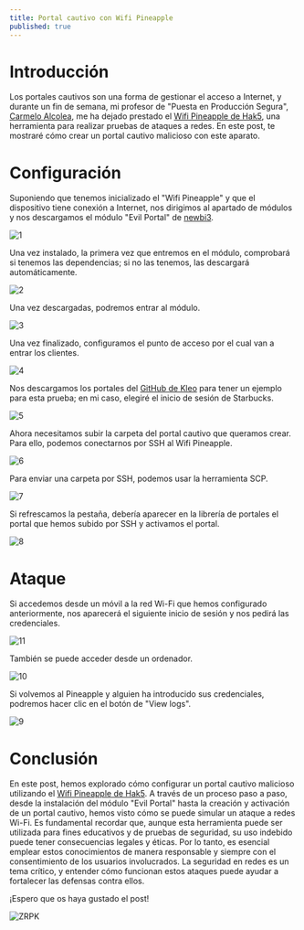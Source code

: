 ```yaml
---
title: Portal cautivo con Wifi Pineapple
published: true
---
```


# Introducción

Los portales cautivos son una forma de gestionar el acceso a Internet, y durante un fin de semana, mi profesor de "Puesta en Producción Segura", [Carmelo Alcolea](https://www.linkedin.com/in/carmelo-alcolea/), me ha dejado prestado el [Wifi Pineapple de Hak5](https://shop.hak5.org/products/wifi-pineapple), una herramienta para realizar pruebas de ataques a redes. En este post, te mostraré cómo crear un portal cautivo malicioso con este aparato.

# Configuración

Suponiendo que tenemos inicializado el "Wifi Pineapple" y que el dispositivo tiene conexión a Internet, nos dirigimos al apartado de módulos y nos descargamos el módulo "Evil Portal" de [newbi3](https://forums.hak5.org/profile/40973-newbi3/).


![1](https://github.com/user-attachments/assets/a8b75b44-8084-4aae-ae93-2981cd907254)


Una vez instalado, la primera vez que entremos en el módulo, comprobará si tenemos las dependencias; si no las tenemos, las descargará automáticamente.


![2](https://github.com/user-attachments/assets/f6eea27b-d819-4bd7-b5ed-026e78e938a8)


Una vez descargadas, podremos entrar al módulo.


![3](https://github.com/user-attachments/assets/3cd713b6-8e5d-4de7-aa6d-cacd6f065e67)


Una vez finalizado, configuramos el punto de acceso por el cual van a entrar los clientes.


![4](https://github.com/user-attachments/assets/1470b91f-8295-4e0e-801a-0735ff4899f1)


Nos descargamos los portales del [GitHub de Kleo](https://github.com/kleo/evilportals) para tener un ejemplo para esta prueba; en mi caso, elegiré el inicio de sesión de Starbucks.


![5](https://github.com/user-attachments/assets/2830b8c2-2ae9-461e-995f-e5faaa04bcc7)


Ahora necesitamos subir la carpeta del portal cautivo que queramos crear. Para ello, podemos conectarnos por SSH al Wifi Pineapple.


![6](https://github.com/user-attachments/assets/89b9384f-1aea-44b3-a377-c92069c1aedf)


Para enviar una carpeta por SSH, podemos usar la herramienta SCP.


![7](https://github.com/user-attachments/assets/93b16420-d466-44fe-8635-672eb01435fb)


Si refrescamos la pestaña, debería aparecer en la librería de portales el portal que hemos subido por SSH y activamos el portal.


![8](https://github.com/user-attachments/assets/43ad46a9-c10f-4e5c-bfa9-82a9f42d37af)


# Ataque

Si accedemos desde un móvil a la red Wi-Fi que hemos configurado anteriormente, nos aparecerá el siguiente inicio de sesión y nos pedirá las credenciales.


![11](https://github.com/user-attachments/assets/c08b6476-09e9-4fec-af49-20fad5fd9a2a)


También se puede acceder desde un ordenador.


![10](https://github.com/user-attachments/assets/f6e4e1c3-44f9-4146-9ee2-11abb86e33f0)


Si volvemos al Pineapple y alguien ha introducido sus credenciales, podremos hacer clic en el botón de "View logs".


![9](https://github.com/user-attachments/assets/3bddba04-7403-4afd-bf7b-50606d9b42e4)


# Conclusión

En este post, hemos explorado cómo configurar un portal cautivo malicioso utilizando el [Wifi Pineapple de Hak5](https://shop.hak5.org/products/wifi-pineapple). A través de un proceso paso a paso, desde la instalación del módulo "Evil Portal" hasta la creación y activación de un portal cautivo, hemos visto cómo se puede simular un ataque a redes Wi-Fi. Es fundamental recordar que, aunque esta herramienta puede ser utilizada para fines educativos y de pruebas de seguridad, su uso indebido puede tener consecuencias legales y éticas. Por lo tanto, es esencial emplear estos conocimientos de manera responsable y siempre con el consentimiento de los usuarios involucrados. La seguridad en redes es un tema crítico, y entender cómo funcionan estos ataques puede ayudar a fortalecer las defensas contra ellos.

¡Espero que os haya gustado el post!


![ZRPK](https://github.com/user-attachments/assets/2c377319-7973-4c87-aeff-a3ec150c5083)
